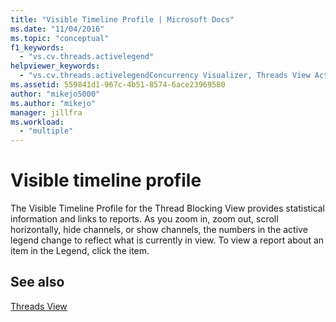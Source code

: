 ```yaml
---
title: "Visible Timeline Profile | Microsoft Docs"
ms.date: "11/04/2016"
ms.topic: "conceptual"
f1_keywords: 
  - "vs.cv.threads.activelegend"
helpviewer_keywords: 
  - "vs.cv.threads.activelegendConcurrency Visualizer, Threads View Active Legend"
ms.assetid: 559841d1-967c-4b51-8574-6ace23969580
author: "mikejo5000"
ms.author: "mikejo"
manager: jillfra
ms.workload: 
  - "multiple"
---
```

# Visible timeline profile
The Visible Timeline Profile for the Thread Blocking View provides statistical information and links to reports. As you zoom in, zoom out, scroll horizontally, hide channels, or show channels, the numbers in the active legend change to reflect what is currently in view. To view a report about an item in the Legend, click the item.  
  
## See also  
 [Threads View](../profiling/threads-view-parallel-performance.md)